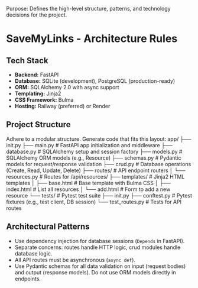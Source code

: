 Purpose: Defines the high-level structure, patterns, and technology decisions for the project.

# SaveMyLinks - Architecture Rules

## Tech Stack
- **Backend:** FastAPI
- **Database:** SQLite (development), PostgreSQL (production-ready)
- **ORM:** SQLAlchemy 2.0 with async support
- **Templating:** Jinja2
- **CSS Framework:** Bulma
- **Hosting:** Railway (preferred) or Render

## Project Structure
Adhere to a modular structure. Generate code that fits this layout:
app/
├── init.py
├── main.py # FastAPI app initialization and middleware
├── database.py # SQLAlchemy setup and session factory
├── models.py # SQLAlchemy ORM models (e.g., Resource)
├── schemas.py # Pydantic models for request/response validation
├── crud.py # Database operations (Create, Read, Update, Delete)
├── routes/ # API endpoint routers
│ └── resources.py # Routes for /api/resources/
├── templates/ # Jinja2 HTML templates
│ ├── base.html # Base template with Bulma CSS
│ ├── index.html # List all resources
│ └── add.html # Form to add a new resource
└── tests/ # Pytest test suite
├── init.py
├── conftest.py # Pytest fixtures (e.g., test client, DB session)
└── test_routes.py # Tests for API routes


## Architectural Patterns
- Use dependency injection for database sessions (`Depends` in FastAPI).
- Separate concerns: routes handle HTTP logic, crud modules handle database logic.
- All API routes must be asynchronous (`async def`).
- Use Pydantic schemas for all data validation on input (request bodies) and output (response models). Do not use ORM models directly in endpoints.
